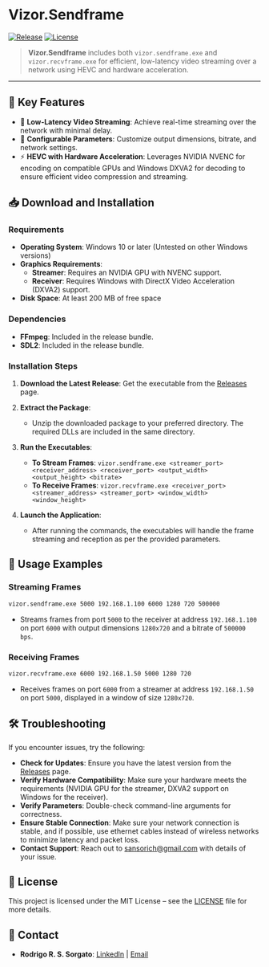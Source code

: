 # Vizor.Sendframe

[![Release](https://img.shields.io/github/v/release/VizorAX/sendframe)](https://github.com/VizorAX/sendframe/releases)
[![License](https://img.shields.io/github/license/VizorAX/sendframe)](LICENSE)

> **Vizor.Sendframe** includes both `vizor.sendframe.exe` and `vizor.recvframe.exe` for efficient, low-latency video streaming over a network using HEVC and hardware acceleration.

---

🌟 **Key Features**
-------------------

- 📡 **Low-Latency Video Streaming**: Achieve real-time streaming over the network with minimal delay.
- 🎯 **Configurable Parameters**: Customize output dimensions, bitrate, and network settings.
- ⚡ **HEVC with Hardware Acceleration**: Leverages NVIDIA NVENC for encoding on compatible GPUs and Windows DXVA2 for decoding to ensure efficient video compression and streaming.

📥 **Download and Installation**
-------------------------------

### **Requirements**

- **Operating System**: Windows 10 or later (Untested on other Windows versions)
- **Graphics Requirements**:
  - **Streamer**: Requires an NVIDIA GPU with NVENC support.
  - **Receiver**: Requires Windows with DirectX Video Acceleration (DXVA2) support.
- **Disk Space**: At least 200 MB of free space

### **Dependencies**

- **FFmpeg**: Included in the release bundle.
- **SDL2**: Included in the release bundle.

### **Installation Steps**

1. **Download the Latest Release**: Get the executable from the [Releases](https://github.com/VizorAX/sendframe/releases) page.
    
2. **Extract the Package**:
    - Unzip the downloaded package to your preferred directory. The required DLLs are included in the same directory.
    
3. **Run the Executables**:
    - **To Stream Frames**: `vizor.sendframe.exe <streamer_port> <receiver_address> <receiver_port> <output_width> <output_height> <bitrate>`
    - **To Receive Frames**: `vizor.recvframe.exe <receiver_port> <streamer_address> <streamer_port> <window_width> <window_height>`

4. **Launch the Application**:
    - After running the commands, the executables will handle the frame streaming and reception as per the provided parameters.

📖 **Usage Examples**
---------------------

### Streaming Frames
```bash
vizor.sendframe.exe 5000 192.168.1.100 6000 1280 720 500000
```
- Streams frames from port `5000` to the receiver at address `192.168.1.100` on port `6000` with output dimensions `1280x720` and a bitrate of `500000 bps`.

### Receiving Frames
```bash
vizor.recvframe.exe 6000 192.168.1.50 5000 1280 720
```
- Receives frames on port `6000` from a streamer at address `192.168.1.50` on port `5000`, displayed in a window of size `1280x720`.

🛠️ **Troubleshooting**
-----------------------

If you encounter issues, try the following:

- **Check for Updates**: Ensure you have the latest version from the [Releases](https://github.com/VizorAX/sendframe/releases) page.
- **Verify Hardware Compatibility**: Make sure your hardware meets the requirements (NVIDIA GPU for the streamer, DXVA2 support on Windows for the receiver).
- **Verify Parameters**: Double-check command-line arguments for correctness.
- **Ensure Stable Connection**: Make sure your network connection is stable, and if possible, use ethernet cables instead of wireless networks to minimize latency and packet loss.
- **Contact Support**: Reach out to [sansorich@gmail.com](mailto:sansorich@gmail.com) with details of your issue.

📄 **License**
--------------
This project is licensed under the MIT License – see the [LICENSE](LICENSE) file for more details.

📧 **Contact**
--------------

- **Rodrigo R. S. Sorgato**: [LinkedIn](https://www.linkedin.com/in/rrssorgato) | [Email](mailto:sansorich@gmail.com)
